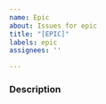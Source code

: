 ```yaml
---
name: Epic
about: Issues for epic
title: "[EPIC]"
labels: epic
assignees: ''

---
```


### Description
